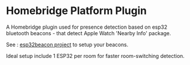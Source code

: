 # Homebridge Platform Plugin

A Homebridge plugin used for presence detection based on esp32 bluetooth beacons - that detect Apple Watch 'Nearby Info' package.

See : [esp32beacon project](https://github.com/Guillaume351/esp32beacon) to setup your beacons.

Ideal setup include 1 ESP32 per room for faster room-switching detection.
